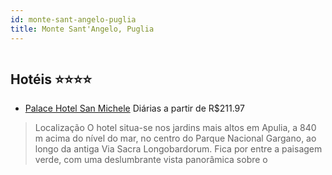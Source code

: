 ```yaml
---
id: monte-sant-angelo-puglia
title: Monte Sant'Angelo, Puglia
---
```


<center><img src="http://image1.urlforimages.com/Images/1624063/$Original/1049031592_320X320.JPG" alt="" /></center>


## Hotéis ⭐️⭐️⭐️⭐️

-    [Palace Hotel San Michele](https://www.hurb.com/aud/https://www.hurb.com/hoteis/monte-sant-angelo/palace-hotel-san-michele-JNP-JP005928?cmp=18055) Diárias a partir de R$211.97
   > Localização
O hotel situa-se nos jardins mais altos em Apulia, a 840 m acima do nível do mar, no centro do Parque Nacional Gargano, ao longo da antiga Via Sacra Longobardorum. Fica por entre a paisagem verde, com uma deslumbrante vista panorâmica sobre o 
